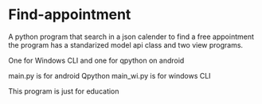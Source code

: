 # Find-appointment

A python program that search in a json calender to find a free appointment 
the program has a standarized model api class
and two view programs.

One for Windows CLI and one for qpython on android

main.py is for android Qpython
main_wi.py is for windows CLI

This program is just for education
